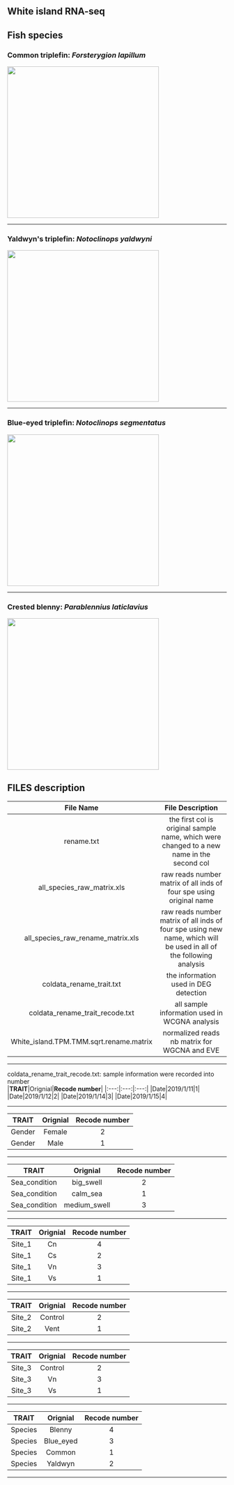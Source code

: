 White island RNA-seq
--------------------
## Fish species
### Common triplefin: *Forsterygion lapillum*  
<img src="https://images.reeflifesurvey.com/0/species_96_57467a68baab7.w1300.h866.jpg" width="348" /> 


*** 
### Yaldwyn's triplefin: *Notoclinops yaldwyni*  
<img src="http://www.ryanphotographic.com/images/JPEGS/Notoclinops%20yaldwyni%20Yaldwyn's%20triplefin,%20Poor%20Knights,%20New%20Zealand%20IMG_9169.jpg" width="348"> 


***
### Blue-eyed triplefin: *Notoclinops segmentatus*  
<img src="https://upload.wikimedia.org/wikipedia/commons/6/69/Notoclinops_segmentatus_%28Blue-eyed_triplefin%29.jpg" width="348">


***
### Crested blenny: *Parablennius laticlavius*  
<img src="https://upload.wikimedia.org/wikipedia/commons/0/06/Parablennius_laticlavius_%28Crested_blenny%29.jpg" width="348">


## FILES description
|**File Name**|**File Description**|
|:---:|:---:|
|rename.txt|the first col is original sample name, which were changed to a new name in the second col|
|all_species_raw_matrix.xls|raw reads number matrix of all inds of four spe using original name|
|all_species_raw_rename_matrix.xls|raw reads number matrix of all inds of four spe using new name, which will be used in all of the following analysis|
|coldata_rename_trait.txt|the information used in DEG detection|
|coldata_rename_trait_recode.txt|all sample information used in WCGNA analysis|
|White_island.TPM.TMM.sqrt.rename.matrix|normalized reads nb matrix for WGCNA and EVE|
***
coldata_rename_trait_recode.txt: sample information were recorded into number  
|**TRAIT**|Orignial|**Recode number**|
|:---:|:---:|:---:|
|Date|2019/1/11|1|
|Date|2019/1/12|2|
|Date|2019/1/14|3|
|Date|2019/1/15|4|
***
|**TRAIT**|Orignial|**Recode number**|
|:---:|:---:|:---:|
|Gender|Female|2|
|Gender|Male|1|
***
|**TRAIT**|Orignial|**Recode number**|
|:---:|:---:|:---:|
|Sea_condition|big_swell|2|
|Sea_condition|calm_sea|1|
|Sea_condition|medium_swell|3|
***
|**TRAIT**|Orignial|**Recode number**|
|:---:|:---:|:---:|
|Site_1|Cn|4|
|Site_1|Cs|2|
|Site_1|Vn|3|
|Site_1|Vs|1|
***
|**TRAIT**|Orignial|**Recode number**|
|:---:|:---:|:---:|
|Site_2|Control|2|
|Site_2|Vent|1|
***
|**TRAIT**|Orignial|**Recode number**|
|:---:|:---:|:---:|
|Site_3|Control|2|
|Site_3|Vn|3|
|Site_3|Vs|1|
***
|**TRAIT**|Orignial|**Recode number**|
|:---:|:---:|:---:|
|Species|Blenny|4|
|Species|Blue_eyed|3|
|Species|Common|1|
|Species|Yaldwyn|2|
***
